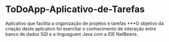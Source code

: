 # ToDoApp-Aplicativo-de-Tarefas
 Aplicativo que facilita a organização de projetos e tarefas
***O objetivo da criação deste aplicativo foi exercitar o conhecimento de interação entre banco de dados SQl e a linguaguem Java com a IDE NetBeans.
